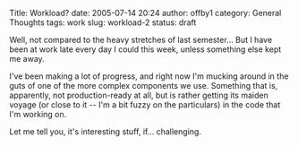 Title: Workload?
date: 2005-07-14 20:24
author: offby1
category: General Thoughts
tags: work
slug: workload-2
status: draft

Well, not compared to the heavy stretches of last semester\... But I have been at work late every day I could this week, unless something else kept me away.

I've been making a lot of progress, and right now I'm mucking around in the guts of one of the more complex components we use. Something that is, apparently, not production-ready at all, but is rather getting its maiden voyage (or close to it \-- I'm a bit fuzzy on the particulars) in the code that I'm working on.

Let me tell you, it's interesting stuff, if\... challenging.

